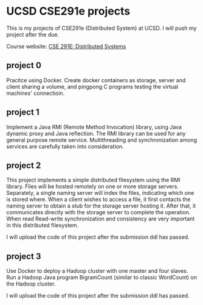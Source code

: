 # UCSD CSE291e projects

This is my projects of CSE291e (Distributed System) at UCSD. I will push my project after the due.

Course website: [CSE 291E: Distributed Systems](http://cseweb.ucsd.edu/classes/sp16/cse291-e/)

## project 0
Pracitce using Docker. Create docker containers as storage, server and client sharing a volume, and pingpong C programs testing the virtual machines' connectioin.

## project 1
Implement a Java RMI (Remote Method Invocation) library, using Java dynamic proxy and Java reflection. The RMI library can be used for any general purpose remote service. Multithreading and synchronization among services are carefully taken into consideration.

## project 2
This project implements a simple distributed filesystem using the RMI library. Files will be hosted remotely on one or more storage servers. Separately, a single naming server will index the files, indicating which one is stored where. When a client wishes to access a file, it first contacts the naming server to obtain a stub for the storage server hosting it. After that, it communicates directly with the storage server to complete the operation. When read Read-write synchronization and consistency are very important in this distributed filesystem.

I will upload the code of this project after the submission ddl has passed.

## project 3
Use Docker to deploy a Hadoop cluster with one master and four slaves. Run a Hadoop Java program BigramCount (similar to classic WordCount) on the Hadoop cluster.

I will upload the code of this project after the submission ddl has passed.
